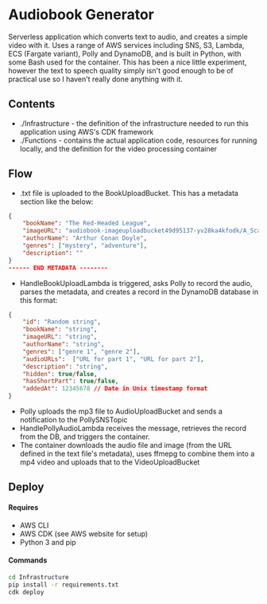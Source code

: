 # Audiobook Generator
Serverless application which converts text to audio, and creates a simple video with it. Uses a range of AWS services including SNS, S3, Lambda, ECS (Fargate variant), Polly and DynamoDB, and is built in Python, with some Bash used for the container. This has been a nice little experiment, however the text to speech quality simply isn't good enough to be of practical use so I haven't really done anything with it.

## Contents
* ./Infrastructure - the definition of the infrastructure needed to run this application using AWS's CDK framework
* ./Functions - contains the actual application code, resources for running locally, and the definition for the video processing container

## Flow
* .txt file is uploaded to the BookUploadBucket. This has a metadata section like the below:
```json
{
    "bookName": "The Red-Headed League", 
    "imageURL": "audiobook-imageuploadbucket49d95137-yv28ka4kfodk/A_Scandal_in_Bohemia-04.jpg",
    "authorName": "Arthur Conan Doyle",
    "genres": ["mystery", "adventure"],
    "description": ""
}
------ END METADATA --------
```
* HandleBookUploadLambda is triggered, asks Polly to record the audio, parses the metadata, and creates a record in the DynamoDB database in this format:
```json
{
    "id": "Random string",
    "bookName": "string",
    "imageURL": "string",
    "authorName": "string",
    "genres": ["genre 1", "genre 2"],
    "audioURLs":  ["URL for part 1", "URL for part 2"],
    "description": "string",
    "hidden": true/false,
    "hasShortPart": true/false,
    "addedAt": 12345678 // Date in Unix timestamp format
}
```
* Polly uploads the mp3 file to AudioUploadBucket and sends a notification to the PollySNSTopic
* HandlePollyAudioLambda receives the message, retrieves the record from the DB, and triggers the container.
* The container downloads the audio file and image (from the URL defined in the text file's metadata), uses ffmepg to combine them into a mp4 video and uploads that to the VideoUploadBucket

## Deploy 
#### Requires
* AWS CLI
* AWS CDK (see AWS website for setup)
* Python 3 and pip
#### Commands
```bash
cd Infrastructure
pip install -r requirements.txt
cdk deploy
```
